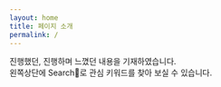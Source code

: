 ```yaml
---
layout: home
title: 페이지 소개
permalink: /
---
```


진행했던, 진행하며 느꼈던 내용을 기재하였습니다.  
왼쪽상단에 Search:mag_right:로 관심 키워드를 찾아 보실 수 있습니다. 

